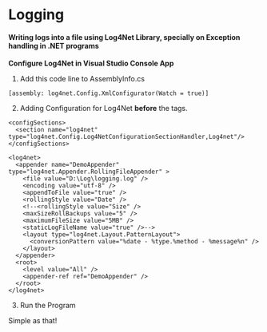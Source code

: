 # Logging 

#### **Writing logs into a file using Log4Net Library, specially on Exception handling in .NET programs**

**Configure Log4Net in Visual Studio Console App**

1. Add this code line to AssemblyInfo.cs

`[assembly: log4net.Config.XmlConfigurator(Watch = true)]`

2. Adding Configuration for Log4Net **before** the <startup></startup> tags.

```
<configSections>
  <section name="log4net" type="log4net.Config.Log4NetConfigurationSectionHandler,Log4net"/>
</configSections>
```

```
<log4net>
  <appender name="DemoAppender" type="log4net.Appender.RollingFileAppender" >
    <file value="D:\Log\logging.log" />
    <encoding value="utf-8" />
    <appendToFile value="true" />
    <rollingStyle value="Date" />
    <!--<rollingStyle value="Size" />
    <maxSizeRollBackups value="5" />
    <maximumFileSize value="5MB" />
    <staticLogFileName value="true" />-->
    <layout type="log4net.Layout.PatternLayout">
      <conversionPattern value="%date - %type.%method - %message%n" />
    </layout>
  </appender>
  <root>
    <level value="All" />
    <appender-ref ref="DemoAppender" />
  </root>
</log4net>
```

3. Run the Program



Simple as that!